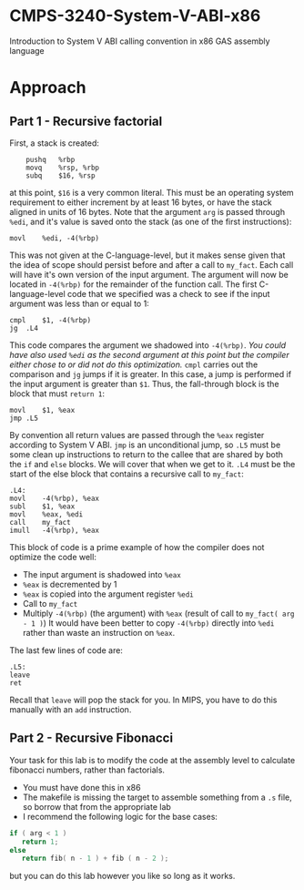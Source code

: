 # CMPS-3240-System-V-ABI-x86
Introduction to System V ABI calling convention in x86 GAS assembly language

# Approach

## Part 1 - Recursive factorial

First, a stack is created:

```x86
    pushq   %rbp
    movq    %rsp, %rbp
    subq    $16, %rsp
```

at this point, `$16` is a very common literal. This must be an operating system requirement to either increment by at least 16 bytes, or have the stack aligned in units of 16 bytes. Note that the argument `arg` is passed through `%edi`, and it's value is saved onto the stack (as one of the first instructions):

```x86
movl    %edi, -4(%rbp)
```

This was not given at the C-language-level, but it makes sense given that the idea of scope should persist before and after a call to `my_fact`. Each call will have it's own version of the input argument. The argument will now be located in `-4(%rbp)` for the remainder of the function call. The first C-language-level code that we specified was a check to see if the input argument was less than or equal to 1:

```x86
cmpl    $1, -4(%rbp)
jg  .L4
```

This code compares the argument we shadowed into `-4(%rbp)`. *You could have also used `%edi` as the second argument at this point but the compiler either chose to or did not do this optimization.* `cmpl` carries out the comparison and `jg` jumps if it is greater. In this case, a jump is performed if the input argument is greater than `$1`. Thus, the fall-through block is the block that must `return 1`:

```x86
movl    $1, %eax
jmp .L5
```

By convention all return values are passed through the `%eax` register according to System V ABI. `jmp` is an unconditional jump, so `.L5` must be some clean up instructions to return to the callee that are shared by both the `if` and `else` blocks. We will cover that when we get to it. `.L4` must be the start of the else block that contains a recursive call to `my_fact`:

```x86
.L4:
movl    -4(%rbp), %eax
subl    $1, %eax
movl    %eax, %edi
call    my_fact
imull   -4(%rbp), %eax
```

This block of code is a prime example of how the compiler does not optimize the code well:
* The input argument is shadowed into `%eax`
* `%eax` is decremented by 1
* `%eax` is copied into the argument register `%edi`
* Call to `my_fact`
* Multiply `-4(%rbp)` (the argument) with `%eax` (result of call to `my_fact( arg - 1 )`)
It would have been better to copy `-4(%rbp)` directly into `%edi` rather than waste an instruction on `%eax`.

The last few lines of code are:

```x86
.L5:
leave
ret
```

Recall that `leave` will pop the stack for you. In MIPS, you have to do this manually with an `add` instruction.

## Part 2 - Recursive Fibonacci

Your task for this lab is to modify the code at the assembly level to calculate fibonacci numbers, rather than factorials.

* You must have done this in x86
* The makefile is missing the target to assemble something from a `.s` file, so borrow that from the appropriate lab
* I recommend the following logic for the base cases:
```c
if ( arg < 1 )
   return 1;
else
   return fib( n - 1 ) + fib ( n - 2 );
```
but you can do this lab however you like so long as it works.

